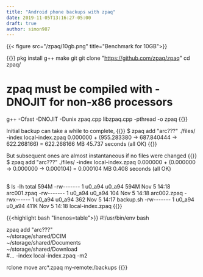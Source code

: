 ```yaml
---
title: "Android phone backups with zpaq"
date: 2019-11-05T13:16:27-05:00
draft: true
author: simon987
---
```


{{< figure src="/zpaq/10gb.png" title="Benchmark for 10GB">}}

{{<highlight bash>}}
pkg install g++ make git
git clone "https://github.com/zpaq/zpaq"
cd zpaq/
# zpaq must be compiled with -DNOJIT for non-x86 processors
g++ -Ofast -DNOJIT -Dunix zpaq.cpp libzpaq.cpp -pthread -o zpaq
{{</highlight>}}

Initial backup can take a while to complete, 
{{<highlight _>}}
$ zpaq add "arc???" ./files/ -index local-index.zpaq
0.000000 + (955.283380 -> 687.840444 -> 622.268166) = 622.268166 MB
45.737 seconds (all OK)
{{</highlight>}}

But subsequent ones are almost instantaneous if no files were changed
{{<highlight _>}}
$ zpaq add "arc???" ./files/ -index local-index.zpaq
0.000000 + (0.000000 -> 0.000000 -> 0.000104) = 0.000104 MB
0.408 seconds (all OK)


## 
$ ls -lh
total 594M
-rw------- 1 u0_a94 u0_a94    594M Nov  5 14:18 arc001.zpaq
-rw------- 1 u0_a94 u0_a94     104 Nov  5 14:18 arc002.zpaq
-rwx------ 1 u0_a94 u0_a94     362 Nov  5 14:17 backup.sh
-rw------- 1 u0_a94 u0_a94    411K Nov  5 14:18 local-index.zpaq
{{</highlight>}}

{{<highlight bash "linenos=table">}}
#!/usr/bin/env bash
  
zpaq add "arc???" \
        ~/storage/shared/DCIM \
        ~/storage/shared/Documents \
        ~/storage/shared/Download \
        #...
        -index local-index.zpaq -m2

rclone move arc*.zpaq my-remote:/backups
{{</highlight>}}

